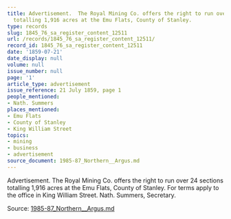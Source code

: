 ```yaml
---
title: Advertisement.  The Royal Mining Co. offers the right to run over 24 sections
  totalling 1,916 acres at the Emu Flats, County of Stanley.
type: records
slug: 1845_76_sa_register_content_12511
url: /records/1845_76_sa_register_content_12511/
record_id: 1845_76_sa_register_content_12511
date: '1859-07-21'
date_display: null
volume: null
issue_number: null
page: '1'
article_type: advertisement
issue_reference: 21 July 1859, page 1
people_mentioned:
- Nath. Summers
places_mentioned:
- Emu Flats
- County of Stanley
- King William Street
topics:
- mining
- business
- advertisement
source_document: 1985-87_Northern__Argus.md
---
```


Advertisement.  The Royal Mining Co. offers the right to run over 24 sections totalling 1,916 acres at the Emu Flats, County of Stanley.  For terms apply to the office in King William Street.  Nath. Summers, Secretary.

Source: [1985-87_Northern__Argus.md](/downloads/markdown/1985-87_Northern__Argus.md)
